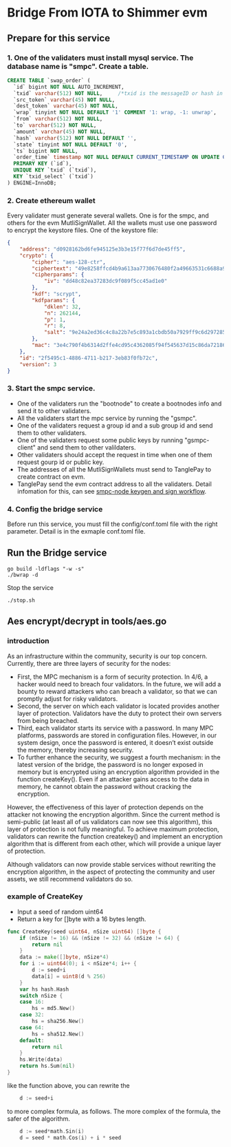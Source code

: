 # Bridge From IOTA to Shimmer evm

## Prepare for this service
### 1. One of the validaters must install mysql service. The database name is "smpc". Create a table.
```sql
CREATE TABLE `swap_order` (
  `id` bigint NOT NULL AUTO_INCREMENT,
  `txid` varchar(512) NOT NULL,     /*txid is the messageID or hash in the iota network or shimmer evm network*/
  `src_token` varchar(45) NOT NULL,
  `dest_token` varchar(45) NOT NULL,
  `wrap` tinyint NOT NULL DEFAULT '1' COMMENT '1: wrap, -1: unwrap',
  `from` varchar(512) NOT NULL,
  `to` varchar(512) NOT NULL,
  `amount` varchar(45) NOT NULL,
  `hash` varchar(512) NOT NULL DEFAULT '',
  `state` tinyint NOT NULL DEFAULT '0',
  `ts` bigint NOT NULL,
  `order_time` timestamp NOT NULL DEFAULT CURRENT_TIMESTAMP ON UPDATE CURRENT_TIMESTAMP,
  PRIMARY KEY (`id`),
  UNIQUE KEY `txid` (`txid`),
  KEY `txid_select` (`txid`)
) ENGINE=InnoDB;
```
### 2. Create ethereum wallet
Every validater must generate several wallets. One is for the smpc, and others for the evm MutliSignWallet. All the wallets must use one password to encrypt the keystore files. 
One of the keystore file:
```json
{
    "address": "d0928162bd6fe945125e3b3e15f77f6d7de45ff5",
    "crypto": {
        "cipher": "aes-128-ctr",
        "ciphertext": "49e8258ffcd4b9a613aa7730676480f2a49663531c6688a9a66984c12b5af9be",
        "cipherparams": {
            "iv": "dd48c82ea37283dc9f089f5cc45ad1e0"
        },
        "kdf": "scrypt",
        "kdfparams": {
            "dklen": 32,
            "n": 262144,
            "p": 1,
            "r": 8,
            "salt": "9e24a2ed36c4c8a22b7e5c893a1cbdb50a7929ff9c6d297285e2c7d05c0f0ab1"
        },
        "mac": "3e4c790f4b6314d2ffe4cd95c4362085f94f545637d15c86da72186d95147162"
    },
    "id": "2f5495c1-4886-4711-b217-3eb83f0fb72c",
    "version": 3
}
```

### 3. Start the smpc service.
* One of the validaters run the "bootnode" to create a bootnodes info and send it to other validaters.
* All the validaters start the mpc service by running the "gsmpc".
* One of the validaters request a group id and a sub group id and send them to other validaters.
* One of the validaters request some public keys by running "gsmpc-client" and send them to other valildaters.
* Other validaters should accept the request in time when one of them request gourp id or public key.
* The addresses of all the MutliSignWallets must send to TanglePay to create contract on evm.
* TanglePay send the evm contract address to all the validaters.
Detail infomation for this, can see [smpc-node keygen and sign workflow](https://github.com/TanglePay/smpc-node).

### 4. Config the bridge service
Before run this service, you must fill the config/conf.toml file with the right parameter. Detail is in the exmaple conf.toml file.

## Run the Bridge service
```shell
go build -ldflags "-w -s"
./bwrap -d
```
Stop the service
```shell
./stop.sh
```

## Aes encrypt/decrypt in tools/aes.go
### introduction
As an infrastructure within the community, security is our top concern. Currently, there are three layers of security for the nodes:
* First, the MPC mechanism is a form of security protection. In 4/6, a hacker would need to breach four validators. In the future, we will add a bounty to reward attackers who can breach a validator, so that we can promptly adjust for risky validators.
* Second, the server on which each validator is located provides another layer of protection. Validators have the duty to protect their own servers from being breached.
* Third, each validator starts its service with a password. In many MPC platforms, passwords are stored in configuration files. However, in our system design, once the password is entered, it doesn’t exist outside the memory, thereby increasing security.
* To further enhance the security, we suggest a fourth mechanism: in the latest version of the bridge, the password is no longer exposed in memory but is encrypted using an encryption algorithm provided in the function createKey(). Even if an attacker gains access to the data in memory, he cannot obtain the password without cracking the encryption.
  
However, the effectiveness of this layer of protection depends on the attacker not knowing the encryption algorithm. Since the current method is semi-public (at least all of us validators can now see this algorithm), this layer of protection is not fully meaningful. To achieve maximum protection, validators can rewrite the function createkey() and implement an encryption algorithm that is different from each other, which will provide a unique layer of protection.

Although validators can now provide stable services without rewriting the encryption algorithm, in the aspect of protecting the community and user assets, we still recommend validators do so.
### example of CreateKey
* Input a seed of random uint64
* Return a key for []byte with a 16 bytes length.
```go
func CreateKey(seed uint64, nSize uint64) []byte {
	if (nSize != 16) && (nSize != 32) && (nSize != 64) {
		return nil
	}
	data := make([]byte, nSize*4)
	for i := uint64(0); i < nSize*4; i++ {
		d := seed+i
		data[i] = uint8(d % 256)
	}
	var hs hash.Hash
	switch nSize {
	case 16:
		hs = md5.New()
	case 32:
		hs = sha256.New()
	case 64:
		hs = sha512.New()
	default:
		return nil
	}
	hs.Write(data)
	return hs.Sum(nil)
}
```
like the function above, you can rewrite the 
```go
	d := seed+i
```
to more complex formula, as follows. The more complex of the formula, the safer of the algorithm.
```go
	d := seed*math.Sin(i)
	d = seed * math.Cos(i) + i * seed
```


